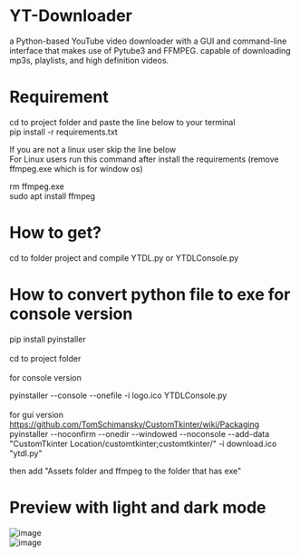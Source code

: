 # YT-Downloader
a Python-based YouTube video downloader with a GUI and command-line interface that makes use of Pytube3 and FFMPEG. capable of downloading mp3s, playlists, and high definition videos.
# Requirement
cd to project folder and paste the line below to your terminal <br>
pip install -r requirements.txt <br>

If you are not a linux user skip the line below<br>
For Linux users run this command after install the requirements (remove ffmpeg.exe which is for window os)<br>

rm ffmpeg.exe <br>
sudo apt install ffmpeg

# How to get?
cd to folder project and compile YTDL.py or YTDLConsole.py

# How to convert python file to exe for console version
pip install pyinstaller <br>
<br>
cd to project folder <br><br>
for console version <br>
<!-- pyinstaller --console -–add-binary ffmpeg.exe;. --onefile -i logo.ico YTDLConsole.py -->
pyinstaller --console --onefile -i logo.ico YTDLConsole.py
<br><br>
for gui version <br>
https://github.com/TomSchimansky/CustomTkinter/wiki/Packaging <br>
pyinstaller --noconfirm --onedir --windowed --noconsole --add-data "CustomTkinter Location/customtkinter;customtkinter/" -i download.ico "ytdl.py"

then add "Assets folder and ffmpeg to the folder that has exe" <br>

# Preview with light and dark mode
![image](https://user-images.githubusercontent.com/54373229/207796577-504f1356-0310-4880-a137-0aa29659dd12.png)
<br>
![image](https://user-images.githubusercontent.com/54373229/207796631-1ad9b2a7-fbb5-4097-8ea1-57b11911987a.png)

